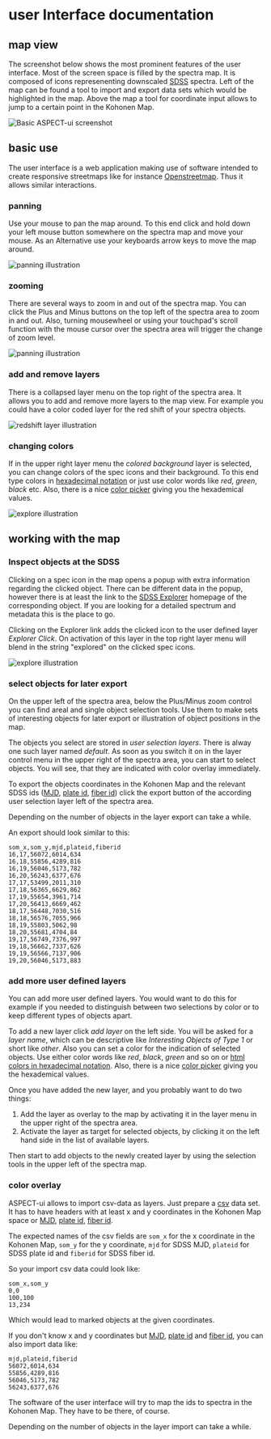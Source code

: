 # user Interface documentation

## map view
The screenshot below shows the most prominent features of the user interface. Most of the screen space is filled by the spectra map. It is composed of icons represenenting downscaled [SDSS](http://sdss3.org) spectra. Left of the map can be found a tool to import and export data sets which would be highlighted in the map. Above the map a tool for coordinate input allows to jump to a certain point in the Kohonen Map.

![Basic ASPECT-ui screenshot](img/screenshot_aspectui_basic.png)


## basic use
The user interface is a web application making use of software intended to create responsive streetmaps like for instance [Openstreetmap](http://www.openstreetmap.org). Thus it allows similar interactions. 

### panning
Use your mouse to pan the map around. To this end click and hold down your left mouse button somewhere on the spectra map and move your mouse. As an Alternative use your keyboards arrow keys to move the map around.
 
![panning illustration](img/animation_panning.gif)

### zooming
There are several ways to zoom in and out of the spectra map. You can click the Plus and Minus buttons on the top left of the spectra area to zoom in and out. Also, turning mousewheel or using your touchpad's scroll function with the mouse cursor over the spectra area will trigger the change of zoom level.
 
![panning illustration](img/animation_zoom.gif)

### add and remove layers
There is a collapsed layer menu on the top right of the spectra area. It allows you to add and remove more layers to the map view. For example you could have a color coded layer for the red shift of your spectra objects.

![redshift layer illustration](img/animation_redshift.gif)

### changing colors
If in the upper right layer menu the *colored background* layer is selected, you can change colors of the spec icons and their background. To this end type colors in [hexadecimal notation](http://www.w3schools.com/html/html_colorvalues.asp) or just use color words like *red*, *green*, *black* etc. Also, there is a nice [color picker](http://www.w3schools.com/tags/ref_colorpicker.asp) giving you the hexademical values.

![explore illustration](img/animation_colors.gif)

## working with the map

### Inspect objects at the SDSS
Clicking on a spec icon in the map opens a popup with extra information regarding the clicked object. There can be different data in the popup, however there is at least the link to the [SDSS Explorer](http://skyserver.sdss.org/dr12/en/tools/explore/Summary.aspx?) homepage of the corresponding object. If you are looking for a detailed spectrum and metadata this is the place to go.

Clicking on the Explorer link adds the clicked icon to the user defined layer *Explorer Click*. On activation of this layer in the top right layer menu will blend in the string "explored" on the clicked spec icons.

![explore illustration](img/animation_explore.gif)

### select objects for later export
On the upper left of the spectra area, below the Plus/Minus zoom control you can find areal and single object selection tools. Use them to make sets of interesting objects for later export or illustration of object positions in the map. 

The objects you select are stored in *user selection layers*. There is alway one such layer named *default*. As soon as you switch it on in the layer control menu in the upper right of the spectra area, you can start to select objects. You will see, that they are indicated with color overlay immediately. 

To export the objects coordinates in the Kohonen Map and the relevant SDSS ids ([MJD](http://www.sdss.org/dr12/help/glossary/#mjd), [plate id](http://www.sdss.org/dr12/help/glossary/#plate), [fiber id](http://www.sdss.org/dr12/help/glossary/#fiber)) click the export button of the according user selection layer left of the spectra area.

Depending on the number of objects in the layer export can take a while. 

An export should look similar to this:

```
som_x,som_y,mjd,plateid,fiberid
16,17,56072,6014,634
16,18,55856,4289,816
16,19,56046,5173,782
16,20,56243,6377,676
17,17,53499,2011,310
17,18,56365,6629,862
17,19,55654,3961,714
17,20,56413,6669,462
18,17,56448,7030,516
18,18,56576,7055,966
18,19,55803,5062,98
18,20,55681,4704,84
19,17,56749,7376,997
19,18,56662,7337,626
19,19,56566,7137,906
19,20,56046,5173,883
```

### add more user defined layers
You can add more user defined layers. You would want to do this for example if you needed to distinguish between two selections by color or to keep different types of objects apart.

To add a new layer click *add layer* on the left side. You will be asked for a *layer name*, which can be descriptive like *Interesting Objects of Type 1* or short like *other*. Also you can set a color for the indication of selected objects. Use either color words like *red*, *black*, *green* and so on or [html colors in hexadecimal notation](http://www.w3schools.com/html/html_colorvalues.asp). Also, there is a nice [color picker](http://www.w3schools.com/tags/ref_colorpicker.asp) giving you the hexademical values.

Once you have added the new layer, and you probably want to do two things:
1. Add the layer as overlay to the map by activating it in the layer menu in the upper right of the spectra area.
2. Activate the layer as target for selected objects, by clicking it on the left hand side in the list of available layers.

Then start to add objects to the newly created layer by using the selection tools in the upper left of the spectra map.

### color overlay
ASPECT-ui allows to import csv-data as layers. Just prepare a [csv](https://en.wikipedia.org/wiki/Comma-separated_values) data set. It has to have headers with at least x and y coordinates in the Kohonen Map space or [MJD](http://www.sdss.org/dr12/help/glossary/#mjd), [plate id](http://www.sdss.org/dr12/help/glossary/#plate), [fiber id](http://www.sdss.org/dr12/help/glossary/#fiber). 

The expected names of the csv fields are `som_x` for the x coordinate in the Kohonen Map, `som_y` for the y coordinate, `mjd` for SDSS MJD, `plateid` for SDSS plate id and `fiberid` for SDSS fiber id.

So your import csv data could look like:

```
som_x,som_y
0,0
100,100
13,234
```

Which would lead to marked objects at the given coordinates. 

If you don't know x and y coordinates but [MJD](http://www.sdss.org/dr12/help/glossary/#mjd), [plate id](http://www.sdss.org/dr12/help/glossary/#plate) and [fiber id](http://www.sdss.org/dr12/help/glossary/#fiber), you can also import data like:

```
mjd,plateid,fiberid
56072,6014,634
55856,4289,816
56046,5173,782
56243,6377,676
```
The software of the user interface will try to map the ids to spectra in the Kohonen Map. They have to be there, of course.

Depending on the number of objects in the layer import can take a while. 
